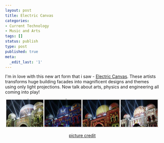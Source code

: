 ```yaml
---
layout: post
title: Electric Canvas
categories:
- Current Technology
- Music and Arts
tags: []
status: publish
type: post
published: true
meta:
  _edit_last: '1'
---
```

I'm in love with this new art form that i saw - <a class="vt-p" href="http://www.theelectriccanvas.com.au/">Electric Canvas</a>. These artists transforms huge building facades into magnificent designs and themes using only light projections. Now talk about arts, physics and engineering all coming into play!
<p style="text-align: center;"><a class="vt-p" href="http://share.sweska.net/files/electric_canvas.jpg"><img class="alignnone size-full wp-image-658" title="electric_canvas" src="/img/electric_canvas.jpg" alt="" width="500" height="94" /></a></p>
<p style="text-align: center;"><a class="vt-p" href="http://www.theelectriccanvas.com.au/showcase/citrawarna1322.htm">picture credit</a></p>
